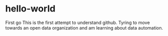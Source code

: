 # hello-world
First go
This is the first attempt to understand github. Tyring to move towards an open data organization and am learning about data automation. 
